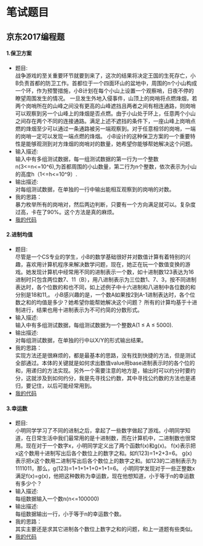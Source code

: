 笔试题目
====
京东2017编程题
----
#### 1.保卫方案
* 题目:<br>
战争游戏的至关重要环节就要到来了，这次的结果将决定王国的生死存亡，小B负责首都的防卫工作。首都位于一个四面环山的盆地中，周围的n个小山构成一个环，作为预警措施，小B计划在每个小山上设置一个观察哨，日夜不停的瞭望周围发生的情况。 一旦发生外地入侵事件，山顶上的岗哨将点燃烽烟，若两个岗哨所在的山峰之间没有更高的山峰遮挡且两者之间有相连通路，则岗哨可以观察到另一个山峰上的烽烟是否点燃。由于小山处于环上，任意两个小山之间存在两个不同的连接通路。满足上述不遮挡的条件下，一座山峰上岗哨点燃的烽烟至少可以通过一条通路被另一端观察到。对于任意相邻的岗哨，一端的岗哨一定可以发现一端点燃的烽烟。 小B设计的这种保卫方案的一个重要特性是能够观测到对方烽烟的岗哨对的数量，她希望你能够帮她解决这个问题。<br>
* 输入描述:<br>
输入中有多组测试数据，每一组测试数据的第一行为一个整数n(3<=n<=10^6),为首都周围的小山数量，第二行为n个整数，依次表示为小山的高度h（1<=h<=10^9）.<br>
* 输出描述:<br>
对每组测试数据，在单独的一行中输出能相互观察到的岗哨的对数。<br>
* 我的思路：<br>
暴力枚举所有的岗哨对，然后两边判断，只要有一个方向满足就可以。复杂度过高，卡在了90%。这个方法是真的麻烦。<br>
* [我的代码](https://github.com/Tramac/NewCoder/blob/master/JingDong2017/SecurityPlan.cpp)
#### 2.进制均值
* 题目:<br>
尽管是一个CS专业的学生，小B的数学基础很好并对数值计算有着特别的兴趣，喜欢用计算机程序来解决数学问题，现在，她正在玩一个数值变换的游戏。她发现计算机中经常用不同的进制表示一个数，如十进制数123表达为16进制时只包含两位数7、11（B），用八进制表示为三位数1、7、3，按不同进制表达时，各个位数的和也不同，如上述例子中十六进制和八进制中各位数的和分别是18和11,。 小B感兴趣的是，一个数A如果按2到A-1进制表达时，各个位数之和的均值是多少？她希望你能帮她解决这个问题？ 所有的计算均基于十进制进行，结果也用十进制表示为不可约简的分数形式。 <br>
* 输入描述:<br>
输入中有多组测试数据，每组测试数据为一个整数A(1 ≤ A ≤ 5000).<br>
* 输出描述:<br>
对每组测试数据，在单独的行中以X/Y的形式输出结果。<br>
* 我的思路：<br>
实现方法还是很麻烦的，都是最基本的思路，没有找到快捷的方法，但是测试全部通过。本体的关键就是如何求出数值value用base进制表示时的各个位的和，用递归的方法实现。另外一个需要注意的地方是，输出时可以约分时要约分，这就涉及到如何约分，我是先寻找公约数，其中寻找公约数的方法也是递归，要记住，以后可能经常用到。<br>
* [我的代码](https://github.com/Tramac/NewCoder/blob/master/JingDong2017/SystemMean.cpp)
#### 3.幸运数
* 题目:<br>
小明同学学习了不同的进制之后，拿起了一些数字做起了游戏。小明同学知道，在日常生活中我们最常用的是十进制数，而在计算机中，二进制数也很常用。现在对于一个数字x，小明同学定义出了两个函数f(x)和g(x)。 f(x)表示把x这个数用十进制写出后各个数位上的数字之和。如f(123)=1+2+3=6。 g(x)表示把x这个数用二进制写出后各个数位上的数字之和。如123的二进制表示为1111011，那么，g(123)=1+1+1+1+0+1+1=6。 小明同学发现对于一些正整数x满足f(x)=g(x)，他把这种数称为幸运数，现在他想知道，小于等于n的幸运数有多少个？ <br>
* 输入描述:<br>
每组数据输入一个数n(n<=100000)<br>
* 输出描述:<br>
每组数据输出一行，小于等于n的幸运数个数。<br>
* 我的思路：<br>
其实主要还是求其它进制各个数位上数字之和的问题，和上一道题有些类似。<br>
* [我的代码](https://github.com/Tramac/NewCoder/blob/master/JingDong2017/LuckyNumber.cpp)
